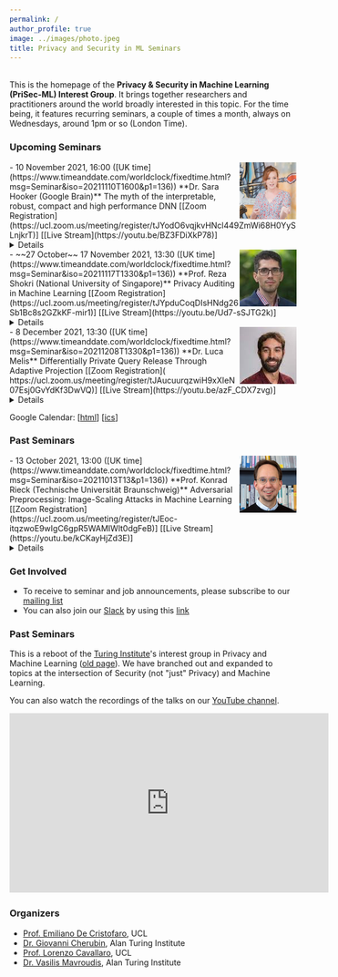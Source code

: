 ```yaml
---
permalink: /
author_profile: true
image: ../images/photo.jpeg
title: Privacy and Security in ML Seminars
---
```


<br>This is the homepage of the **Privacy & Security in Machine Learning (PriSec-ML) Interest Group**. It brings together researchers and practitioners around the world broadly interested in this topic. For the time being, it features recurring seminars, a couple of times a month, always on Wednesdays, around 1pm or so (London Time).  

### Upcoming Seminars

<img src="../images/sara.png" style="float:right;width:100px;height:100px;margin-top:00px">
- 10 November 2021, 16:00 ([UK time](https://www.timeanddate.com/worldclock/fixedtime.html?msg=Seminar&iso=20211110T1600&p1=136))  
**Dr. Sara Hooker (Google Brain)**  
The myth of the interpretable, robust, compact and high performance DNN  
[[Zoom Registration](https://ucl.zoom.us/meeting/register/tJYodO6vqjkvHNcl449ZmWi68H0YySLnjkrT)] [[Live Stream](https://youtu.be/BZ3FDiXkP78)]<details><br>**Abstract:**<br>To-date, a discussion around the relative merits of different compression methods has centered on the trade-off between level of compression and top-line metrics. Along this dimension, compression techniques such as pruning and quantization are remarkably successful. It is possible to prune or heavily quantize with negligible decreases to test-set accuracy. However, top-line metrics obscure critical differences in generalization between compressed and non-compressed networks. In this talk, we will go beyond test-set accuracy and discuss some of my recent work measuring the trade-offs between compression, robustness and algorithmic bias. Characterizing these trade-offs provide insight into how capacity is used in deep neural networks -- the majority of parameters are used to represent a small fraction of the training set.<br><br>**Bio:**<br>[https://www.sarahooker.me](https://www.sarahooker.me)<br></details>

<img src="../images/reza.jpeg" style="float:right;width:100px;height:100px;margin-top:00px">
- ~~27 October~~ 17 November 2021, 13:30 ([UK time](https://www.timeanddate.com/worldclock/fixedtime.html?msg=Seminar&iso=20211117T1330&p1=136))  
**Prof. Reza Shokri (National University of Singapore)**  
Privacy Auditing in Machine Learning  
[[Zoom Registration](https://ucl.zoom.us/meeting/register/tJYpduCoqDIsHNdg26Sb1Bc8s2GZkKF-mir1)] [[Live Stream](https://youtu.be/Ud7-sSJTG2k)]<details><br>**Abstract:**<br>TBA<br><br>**Bio:**<br>[https://www.comp.nus.edu.sg/~reza/](https://www.comp.nus.edu.sg/~reza/)<br></details>

<img src="../images/luca.jpeg" style="float:right;width:100px;height:100px;margin-top:00px">
- 8 December 2021, 13:30 ([UK time](https://www.timeanddate.com/worldclock/fixedtime.html?msg=Seminar&iso=20211208T1330&p1=136))  
**Dr. Luca Melis**  
Differentially Private Query Release Through Adaptive Projection  
[[Zoom Registration]( https://ucl.zoom.us/meeting/register/tJAucuurqzwiH9xXIeN07Esj0GvYdKf3DwVQ)] [[Live Stream](https://youtu.be/azF_CDX7zvg)]<details><br>**Abstract:**<br>We propose, implement, and evaluate a new algorithm for releasing answers to very large numbers of statistical queries like k-way marginals, subject to differential privacy. Our algorithm makes adaptive use of a continuous relaxation of the Projection Mechanism, which answers queries on the private dataset using simple perturbation, and then attempts to find the synthetic dataset that most closely matches the noisy answers. We use a continuous relaxation of the synthetic dataset domain which makes the projection loss differentiable, and allows us to use efficient ML optimization techniques and tooling. Rather than answering all queries up front, we make judicious use of our privacy budget by iteratively and adaptively finding queries for which our (relaxed) synthetic data has high error, and then repeating the projection. We perform extensive experimental evaluations across a range of parameters and datasets, and find that our method outperforms existing algorithms in many cases, especially when the privacy budget is small or the query class is large. In [ICML 2021](https://arxiv.org/abs/2103.06641).
<br><br>**Bio:**<br>I am a Research Scientist at Facebook in New York City. My research interests are in the fields of machine learning, privacy and cloud security. I received my BSc. and MSc. in Computer Engineering from University of Florence, then, in 2018, a PhD in Computer Science from University College London under the supervision of Prof. Emiliano De Cristofaro.
<br></details>

Google Calendar: \[[html](https://calendar.google.com/calendar/embed?src=oormvn3d4hah013g6gd39pjpfk%40group.calendar.google.com&ctz=Europe%2FLondon)\] \[[ics](https://calendar.google.com/calendar/ical/oormvn3d4hah013g6gd39pjpfk%40group.calendar.google.com/public/basic.ics)\]


### Past Seminars

<img src="../images/konrad.jpeg" style="float:right;width:100px;height:100px;margin-top:0px">
- 13 October 2021, 13:00 ([UK time](https://www.timeanddate.com/worldclock/fixedtime.html?msg=Seminar&iso=20211013T13&p1=136))  
**Prof. Konrad Rieck (Technische Universität Braunschweig)**  
Adversarial Preprocessing: Image-Scaling Attacks in Machine Learning  
[[Zoom Registration](https://ucl.zoom.us/meeting/register/tJEoc-itqzwoE9wIgC6gpR5WAMIWlt0dgFeB)] [[Live Stream](https://youtu.be/kCKayHjZd3E)]<details><br>**Abstract:**<br>The remarkable advances of machine learning are overshadowed by attacks that thwart its proper operation. While previous work has mainly focused on attacking learning algorithms directly, another weak spot in intelligent systems has been overlooked: preprocessing. As an example of this threat, I present a recent class of attacks against image scaling. These attacks are agnostic to learning algorithms and affect the preprocessing of all vision systems that use vulnerable implementations, including versions of TensorFlow, OpenCV, and Pillow. Based on a root-cause analysis of the vulnerabilities, I introduce novel defenses that effectively block image-scaling attacks in practice and can be easily added to existing systems.<br><br>**Bio:**<br>[https://www.tu-braunschweig.de/en/sec/team/rieck](https://www.tu-braunschweig.de/en/sec/team/rieck)<br></details>

### Get Involved
- To receive to seminar and job announcements, please subscribe to our [mailing list](https://www.jiscmail.ac.uk/cgi-bin/webadmin?SUBED1=PRISEC-ML&A=1)
- You can also join our [Slack](https://prisec-ml.slack.com) by using this [link](https://join.slack.com/t/prisec-ml/shared_invite/zt-y02o7shc-Ef~5IRsEyNwCzvZkfjy7lg)


### Past Seminars
This is a reboot of the [Turing Institute](https://www.turing.ac.uk)'s interest group in Privacy and Machine Learning ([old page](https://www.turing.ac.uk/research/interest-groups/privacy-preserving-data-analysis)). We have branched out and expanded to topics at the intersection of Security (not "just" Privacy) and Machine Learning.

You can also watch the recordings of the talks on our [YouTube channel](http://youtube.com/c/PrivacyandMachineLearningInterestGroup).

<iframe width="560" height="315" src="https://www.youtube.com/embed/Dn_NkH-IEVA" title="YouTube video player" frameborder="0" allow="accelerometer; autoplay; clipboard-write; encrypted-media; gyroscope; picture-in-picture" allowfullscreen></iframe>

### Organizers
- [Prof. Emiliano De Cristofaro](https://emilianodc.com/), UCL  
- [Dr. Giovanni Cherubin](https://giocher.com/), Alan Turing Institute  
- [Prof. Lorenzo Cavallaro](https://s2lab.cs.ucl.ac.uk/people/sullivan), UCL  
- [Dr. Vasilis Mavroudis](https://mavroud.is/), Alan Turing Institute  

